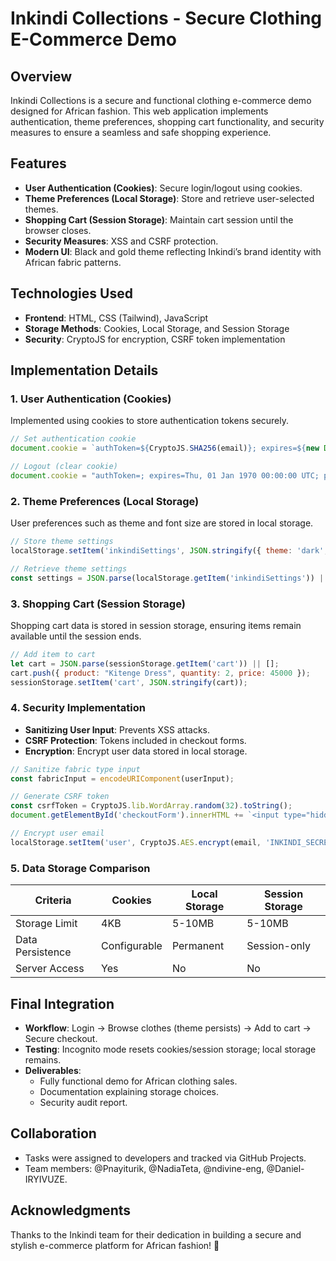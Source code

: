 # Inkindi Collections - Secure Clothing E-Commerce Demo

## Overview
Inkindi Collections is a secure and functional clothing e-commerce demo designed for African fashion. This web application implements authentication, theme preferences, shopping cart functionality, and security measures to ensure a seamless and safe shopping experience.

## Features
- **User Authentication (Cookies)**: Secure login/logout using cookies.
- **Theme Preferences (Local Storage)**: Store and retrieve user-selected themes.
- **Shopping Cart (Session Storage)**: Maintain cart session until the browser closes.
- **Security Measures**: XSS and CSRF protection.
- **Modern UI**: Black and gold theme reflecting Inkindi’s brand identity with African fabric patterns.

## Technologies Used
- **Frontend**: HTML, CSS (Tailwind), JavaScript
- **Storage Methods**: Cookies, Local Storage, and Session Storage
- **Security**: CryptoJS for encryption, CSRF token implementation

## Implementation Details

### 1. User Authentication (Cookies)
Implemented using cookies to store authentication tokens securely.
```javascript
// Set authentication cookie
document.cookie = `authToken=${CryptoJS.SHA256(email)}; expires=${new Date(Date.now() + 7*24*60*60*1000).toUTCString()}; Secure; HttpOnly; path=/`;

// Logout (clear cookie)
document.cookie = "authToken=; expires=Thu, 01 Jan 1970 00:00:00 UTC; path=/";
```

### 2. Theme Preferences (Local Storage)
User preferences such as theme and font size are stored in local storage.
```javascript
// Store theme settings
localStorage.setItem('inkindiSettings', JSON.stringify({ theme: 'dark', fontSize: 16 }));

// Retrieve theme settings
const settings = JSON.parse(localStorage.getItem('inkindiSettings')) || {};
```

### 3. Shopping Cart (Session Storage)
Shopping cart data is stored in session storage, ensuring items remain available until the session ends.
```javascript
// Add item to cart
let cart = JSON.parse(sessionStorage.getItem('cart')) || [];
cart.push({ product: "Kitenge Dress", quantity: 2, price: 45000 });
sessionStorage.setItem('cart', JSON.stringify(cart));
```

### 4. Security Implementation
- **Sanitizing User Input**: Prevents XSS attacks.
- **CSRF Protection**: Tokens included in checkout forms.
- **Encryption**: Encrypt user data stored in local storage.
```javascript
// Sanitize fabric type input
const fabricInput = encodeURIComponent(userInput);

// Generate CSRF token
const csrfToken = CryptoJS.lib.WordArray.random(32).toString();
document.getElementById('checkoutForm').innerHTML += `<input type="hidden" name="csrfToken" value="${csrfToken}">`;

// Encrypt user email
localStorage.setItem('user', CryptoJS.AES.encrypt(email, 'INKINDI_SECRET_KEY'));
```

### 5. Data Storage Comparison
| Criteria         | Cookies          | Local Storage    | Session Storage  |
|------------------|------------------|------------------|------------------|
| Storage Limit    | 4KB              | 5-10MB           | 5-10MB           |
| Data Persistence | Configurable     | Permanent        | Session-only     |
| Server Access    | Yes              | No               | No               |

## Final Integration
- **Workflow**: Login → Browse clothes (theme persists) → Add to cart → Secure checkout.
- **Testing**: Incognito mode resets cookies/session storage; local storage remains.
- **Deliverables**:
  - Fully functional demo for African clothing sales.
  - Documentation explaining storage choices.
  - Security audit report.

## Collaboration
- Tasks were assigned to developers and tracked via GitHub Projects.
- Team members: @Pnayiturik, @NadiaTeta, @ndivine-eng, @Daniel-IRYIVUZE.

## Acknowledgments
Thanks to the Inkindi team for their dedication in building a secure and stylish e-commerce platform for African fashion! 🎉

